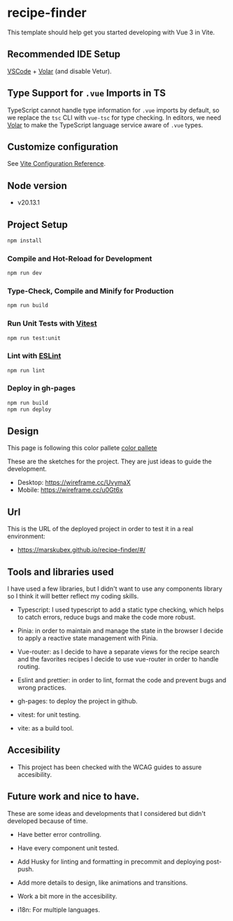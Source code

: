 # recipe-finder

This template should help get you started developing with Vue 3 in Vite.

## Recommended IDE Setup

[VSCode](https://code.visualstudio.com/) + [Volar](https://marketplace.visualstudio.com/items?itemName=Vue.volar) (and disable Vetur).

## Type Support for `.vue` Imports in TS

TypeScript cannot handle type information for `.vue` imports by default, so we replace the `tsc` CLI with `vue-tsc` for type checking. In editors, we need [Volar](https://marketplace.visualstudio.com/items?itemName=Vue.volar) to make the TypeScript language service aware of `.vue` types.

## Customize configuration

See [Vite Configuration Reference](https://vite.dev/config/).

## Node version

- v20.13.1

## Project Setup

```sh
npm install
```

### Compile and Hot-Reload for Development

```sh
npm run dev
```

### Type-Check, Compile and Minify for Production

```sh
npm run build
```

### Run Unit Tests with [Vitest](https://vitest.dev/)

```sh
npm run test:unit
```

### Lint with [ESLint](https://eslint.org/)

```sh
npm run lint
```

### Deploy in gh-pages

```sh
npm run build
npm run deploy
```

## Design

This page is following this color pallete [color pallete](https://huemint.com/website-3/#palette=fffdf8-fbd0ae-11006d-bfa1a3-549796-efd417)

These are the sketches for the project. They are just ideas to guide the development.

- Desktop: https://wireframe.cc/UvymaX
- Mobile: https://wireframe.cc/u0Gt6x

## Url

This is the URL of the deployed project in order to test it in a real environment:

- https://marskubex.github.io/recipe-finder/#/

## Tools and libraries used

I have used a few libraries, but I didn't want to use any components library so I think it will better reflect my coding skills.

- Typescript: I used typescript to add a static type checking, which helps to catch errors, reduce bugs and make the code more robust.

- Pinia: in order to maintain and manage the state in the browser I decide to apply a reactive state management with Pinia.

- Vue-router: as I decide to have a separate views for the recipe search and the favorites recipes I decide to use vue-router in order to handle routing.

- Eslint and prettier: in order to lint, format the code and prevent bugs and wrong practices.

- gh-pages: to deploy the project in github.

- vitest: for unit testing.

- vite: as a build tool.

## Accesibility

- This project has been checked with the WCAG guides to assure accesibility.

## Future work and nice to have.

These are some ideas and developments that I considered but didn't developed because of time.

- Have better error controlling.

- Have every component unit tested.

- Add Husky for linting and formatting in precommit and deploying post-push.

- Add more details to design, like animations and transitions.

- Work a bit more in the accesibility.

- i18n: For multiple languages.
